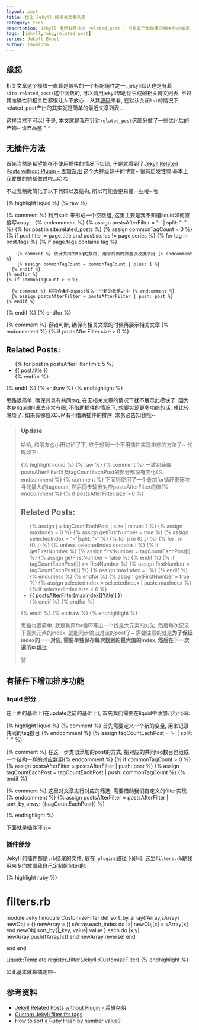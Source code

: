 ```yaml
---
layout: post
title: 优化 Jekyll 的相关文章列表 
category: tech 
description: Jekyll 虽然有默认的 related_post , 但是其产出结果的相关性非常差, 所以这里介绍以下如何优化相关文章这个模块.
tags: [jekyll,ruby,related post] 
series: Jekyll Boost
author: taoalpha
---
```


## 缘起

相关文章这个模块一直算是博客的一个标配组件之一, jekyll默认也是有着`site.related_posts`这个函数的, 可以调用jekyll帮助你生成的相关博文列表. 不过其准确性和相关性都很让人不放心... 从其[源码](https://github.com/jekyll/jekyll/blob/master/lib/jekyll/related_posts.rb)来看, 在默认关闭`lsi`的情况下, related_post产出的其实就是简单的最近文章列表... 

这样当然不可以! 于是, 本文就是我在针对`related_post`这部分做了一些优化后的产物~ 请君品鉴 ^_^

## 无插件方法

首先当然是希望能在不使用插件的情况下实现, 于是就看到了[Jekyll Related Posts without Plugin - 羡辙杂俎](http://zhangwenli.com/blog/2014/07/15/jekyll-related-posts-without-plugin/) 这个大神级妹子的博文~ 很有启发性嘛 基本上我要做的她都做过啦...哈哈

不过我稍微简化了以下代码以及结构, 所以可能会更易懂一些喽~哈

{% highlight liquid %}
{% raw %}

{% comment %} 利用split 来形成一个空数组, 这里主要是我不知道liquid如何直接写array... {% endcomment %} 
{% assign postsAfterFilter = '-' | split: "-" %}
{% for post in site.related_posts %}
  {% assign commonTagCount = 0 %}
  {% if post.title != page.title and post.series != page.series %}
    {% for tag in post.tags %} 
      {% if page.tags contains tag %}

        {% comment %} 统计共同的tag的数目, 用来后面的筛选以及排序用 {% endcomment %} 
        {% assign commonTagCount = commonTagCount | plus: 1 %}
      {% endif %}
    {% endfor %}
    {% if commonTagCount > 0 %}

      {% comment %} 将符合条件的post放入一个新的数组之中 {% endcomment %} 
      {% assign postsAfterFilter = postsAfterFilter | push: post %}
    {% endif %}
  {% endif %}
{% endfor %}

{% comment %} 容错判断, 确保有相关文章的时候再展示相关文章 {% endcomment %} 
{% if postsAfterFilter.size > 0 %}
<div class="relatedposts">
  <h2>Related Posts:</h2>
  <ul class="article-list">
  {% for post in postsAfterFilter limit: 5 %}
    <li><a href="{{ site.baseurl }}{{ post.url }}">{{ post.title }}</a></li>
  {% endfor %}
  </ul>
</div>
{% endif %}
{% endraw %}
{% endhighlight %}

思路很简单, 确保其具有共同tag, 在无相关文章的情况下就不展示此模块了. 因为本身liquid的语法非常有限, 不借助插件的情况下, 想要实现更多功能的话, 就比较麻烦了. 如果有哪位XDJM有不借助插件的排序, 求务必告知我哦~

<blockquote class="special update" markdown="1">

### Update

哈哈, 和朋友@小田讨论了下, 终于想到一个不用插件实现排序的方法了~ 代码如下:

{% highlight liquid %}
{% raw %}
{% comment %} 一致到获取postsAfterFilter以及tagCountEachPost的部分都没有变化{% endcomment %}
{% comment %} 下面则使用了一个叠加for循环来逐次寻找最大的tagcount, 然后同步输出对应postsAfterFilter的值{% endcomment %}
{% if postsAfterFilter.size > 0 %}
<div class="relatedposts">
  <h2>Related Posts:</h2>
  <ul class="article-list">
{% assign j = tagCountEachPost | size | minus: 1 %}
{% assign maxIndex = 0 %}
{% assign getFirstNumber = true %}
{% assign selectedIndex = "-"|split: "-" %}
{% for p in (0..j) %}
  {% for i in (0..j) %}
    {% unless selectedIndex contains i %}
      {% if getFirstNumber %}
        {% assign firstNumber = tagCountEachPost[i] %}
        {% assign getFirstNumber = false %}
      {% endif %}
      {% if tagCountEachPost[i] >= firstNumber %}
        {% assign firstNumber = tagCountEachPost[i] %}
        {% assign maxIndex = i %}
      {% endif %}
    {% endunless %}
  {% endfor %}
  {% assign getFirstNumber = true %}
  {% assign selectedIndex = selectedIndex | push: maxIndex %}
  {% if selectedIndex.size < 6 %}
    <li><a href="{{ site.baseurl }}{{ postsAfterFilter[maxIndex]['url'] }}">{{ postsAfterFilter[maxIndex]['title'] }}</a></li>
  {% endif %}
{% endfor %}
</ul>
</div>
{% endif %}
{% endraw %}
{% endhighlight %}

思路也很简单, 就是利用for循环写出一个找最大元素的方法, 然后每次记录下最大元素的index, 就能同步输出对应的post了~ 需要注意的就是**为了保证index的一一对应, 需要单独保存每次找到的最大值的index, 然后在下一次遍历中跳过**

赞!
</blockquote>

## 有插件下增加排序功能

### liquid 部分

在上面的基础上(在update之前的基础上), 首先我们需要在liquid中添加几行代码:

{% highlight liquid %}
{% comment %} 首先需要定义一个新的变量, 用来记录共同的tag数目 {% endcomment %} 
{% assign tagCountEachPost = '-' | split: "-" %}

{% comment %} 在这一步类似添加的post的方式, 把对应的共同tag数目也组成一个结构一样的对应数组{% endcomment %} 
{% if commonTagCount > 0 %}
  {% assign postsAfterFilter = postsAfterFilter | push: post %}
  {% assign tagCountEachPost = tagCountEachPost | push: commonTagCount %}
{% endif %}

{% comment %} 这里对文章进行对应的筛选, 需要借助我们自定义的filter实现 {% endcomment %} 
{% assign postsAfterFilter = postsAfterFilter | sort_by_array: {{tagCountEachPost}} %}
      
{% endhighlight %}

下面就是插件环节~

### 插件部分

Jekyll 的插件都是`.rb`结尾的文件, 放在`_plugins`路径下即可. 这里`filters.rb`是我用来专门放置我自己定制的filter的:

{% highlight ruby %}
# filters.rb
module Jekyll
  module CustomizeFilter
    def sort_by_array(fArray,sArray)
      newObj = {}
      newArray = []
      sArray.each_index do |x|
        newObj[x] = sArray[x]
      end
      newObj.sort_by{|_key, value| value }.each do |x,y|
        newArray.push(fArray[x])
      end
      newArray.reverse!
    end

  end
end

Liquid::Template.register_filter(Jekyll::CustomizeFilter)
{% endhighlight %}

如此基本就算搞定啦~

## 参考资料

- [Jekyll Related Posts without Plugin - 羡辙杂俎 ](http://zhangwenli.com/blog/2014/07/15/jekyll-related-posts-without-plugin/)
- [Custom Jekyll filter for tags](http://melandri.net/Custom-Jekyll-filter-for-tags/)
- [How to sort a Ruby Hash by number value?](http://stackoverflow.com/questions/2540435/how-to-sort-a-ruby-hash-by-number-value)
